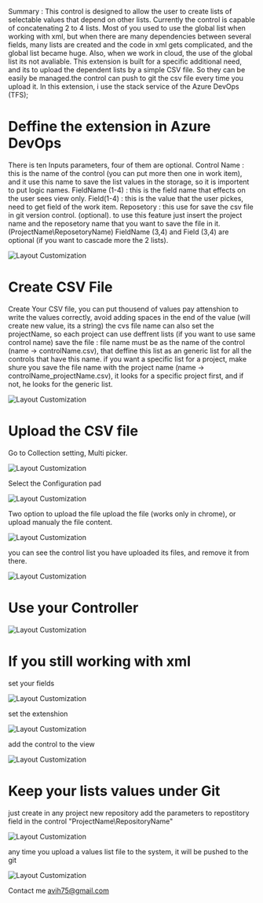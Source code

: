Summary : This control is designed to allow the user to create lists of selectable values ​​that depend on other lists. Currently the control is capable of concatenating 2 to 4 lists.
Most of you used to use the global list when working with xml, but when there are many dependencies between several fields, many lists are created and the code in xml gets complicated, and the global list became huge.
Also, when we work in cloud, the use of the global list its not avaliable.
This extension is built for a specific additional need, and its to upload the dependent lists by a simple CSV file. So they can be easily be managed.the control can push to git the csv file every time you upload it.
In this extension, i use the stack service of the Azure DevOps (TFS);

# Deffine the extension in Azure DevOps

There is ten Inputs parameters, four of them are optional.
Control Name    : this is the name of the control (you can put more then one in work item),
                  and it use this name to save the list values in the storage, so it is importent to put logic names.
FieldName (1-4) : this is the field name that effects on the user sees view only.
Field(1-4)      : this is the value that the user pickes, need to get field of the work item.
Reposetory      : this use for save the csv file in git version control. (optional).
                  to use this feature just insert the project name and the reposetory name that you want to save the file in it. (ProjectName\ReposetoryName)
FieldName (3,4) and Field (3,4) are optional (if you want to cascade more the 2 lists).

![Layout Customization](img/A.png) 

# Create CSV File

Create Your CSV file, you can put thousend of values
pay attenshion to write the values correctly, avoid adding spaces in the end of the value (will create new value, its a string)
the cvs file name can also set the projectName, so each project can use deffrent lists (if you want to use same control name)
save the file :
                file name must be as the name of the control (name -> controlName.csv), that deffine this list as an generic list for all the controls that have this name.
                if you want a specific list for a project, make shure you save the file name with the project name (name -> controlName_projectName.csv), it looks for a specific project first, and if not, he looks for the generic list.

![Layout Customization](img/C.png)

# Upload the CSV file

Go to Collection setting, Multi picker. 

![Layout Customization](img/D1.png)

Select the Configuration pad

![Layout Customization](img/D2.png)

Two option to upload the file
upload the file (works only in chrome), or upload manualy the file content.

![Layout Customization](img/D3.png)

you can see the control list you have uploaded its files, and remove it from there.

![Layout Customization](img/D4.png)

# Use your Controller

![Layout Customization](img/E.png)

# If you still working with xml

set your fields

![Layout Customization](img/F1.png)

set the extenshion

![Layout Customization](img/F2.png)

add the control to the view

![Layout Customization](img/F3.png)

# Keep your lists values under Git 

just create in any project new repository
add the parameters to repostitory field in the control "ProjectName\RepositoryName"

![Layout Customization](img/G1.png)

any time you upload a values list file to the system, it will be pushed to the git

![Layout Customization](img/G2.png)

Contact me avih75@gmail.com
